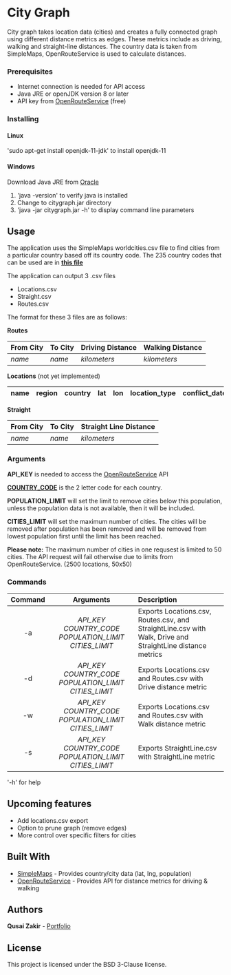 # City Graph

City graph takes location data (cities) and creates a fully connected graph using different distance metrics as edges. These metrics include as driving, walking and straight-line distances. The country data is taken from SimpleMaps, OpenRouteService is used to calculate distances.

### Prerequisites

* Internet connection is needed for API access
* Java JRE or openJDK version 8 or later
* API key from [OpenRouteService](https://openrouteservice.org/plans/) (free)

### Installing

#### Linux
'sudo apt-get install openjdk-11-jdk' to install openjdk-11

#### Windows
Download Java JRE from [Oracle](https://www.oracle.com/technetwork/java/javase/downloads/jre8-downloads-2133155.html)

1. 'java -version' to verify java is installed
2. Change to citygraph.jar directory
3. 'java -jar citygraph.jar -h' to display command line parameters

## Usage
The application uses the SimpleMaps worldcities.csv file to find cities from a particular country based off its country code. The 235 country codes that can be used are in [**this file**](https://github.com/qusaizakir/CityGraph/blob/master/listofcountrycodes.csv)

The application can output 3 .csv files
* Locations.csv
* Straight.csv
* Routes.csv

The format for these 3 files are as follows:

**Routes** 

|From City|To City|Driving Distance|Walking Distance|
|:-|:-|:-|:-|
|*name*|*name*|*kilometers*|*kilometers*|

**Locations** (not yet implemented)

|name|region|country|lat|lon|location_type|conflict_date|population|
|:-|:-|:-|:-|:-|:-|:-|:-|

**Straight**

|From City|To City|Straight Line Distance|
|:-|:-|:-|
|*name*|*name*|*kilometers*|


### Arguments

**API_KEY** is needed to access the [OpenRouteService](https://openrouteservice.org/plans/) API

[**COUNTRY_CODE**](https://github.com/qusaizakir/CityGraph/blob/master/listofcountrycodes.csv) is the 2 letter code for each country.

**POPULATION_LIMIT** will set the limit to remove cities below this population, unless the population data is not available, then it will be included. 

**CITIES_LIMIT** will set the maximum number of cities. The cities will be removed after population has been removed and will be removed from lowest population first until the limit has been reached.

**Please note:** The maximum number of cities in one requsest is limited to 50 cities. The API request will fail otherwise due to limits from OpenRouteService. (2500 locations, 50x50) 

### Commands

| Command | Arguments                                             | Description  |
| :-----: |:---------:                                             | :---------   |
|-a       |*API_KEY COUNTRY_CODE POPULATION_LIMIT CITIES_LIMIT*   | Exports Locations.csv, Routes.csv, and StraightLine.csv with Walk, Drive and StraightLine distance metrics|
|-d       |*API_KEY COUNTRY_CODE POPULATION_LIMIT CITIES_LIMIT*   | Exports Locations.csv and Routes.csv with Drive distance metric|
|-w       |*API_KEY COUNTRY_CODE POPULATION_LIMIT CITIES_LIMIT*   | Exports Locations.csv and Routes.csv with Walk distance metric|
|-s       |*API_KEY COUNTRY_CODE POPULATION_LIMIT CITIES_LIMIT*   | Exports StraightLine.csv with StraightLine metric|

'-h' for help

## Upcoming features

* Add locations.csv export
* Option to prune graph (remove edges)
* More control over specific filters for cities

## Built With

* [SimpleMaps](https://simplemaps.com/) - Provides country/city data (lat, lng, population)
* [OpenRouteService](http://openrouteservice.org/) - Provides API for distance metrics for driving & walking

## Authors

**Qusai Zakir** - [Portfolio](https://qusaizakir.uk)

## License

This project is licensed under the BSD 3-Clause license.
